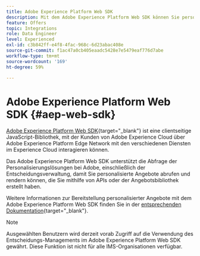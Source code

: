 ```yaml
---
title: Adobe Experience Platform Web SDK
description: Mit dem Adobe Experience Platform Web SDK können Sie personalisierte Angebote abrufen und rendern, die Sie mithilfe von APIs oder der Angebotsbibliothek erstellt haben.
feature: Offers
topic: Integrations
role: Data Engineer
level: Experienced
exl-id: c3b842ff-e4f8-4fac-968c-6d23abac408e
source-git-commit: f1ac47a0cb405eaadc5428e7e5479eaf776d7abe
workflow-type: tm+mt
source-wordcount: '169'
ht-degree: 59%

---
```


# Adobe Experience Platform Web SDK {#aep-web-sdk}

[Adobe Experience Platform Web SDK](https://experienceleague.adobe.com/docs/experience-platform/edge/home.html?lang=de){target=&quot;_blank&quot;} ist eine clientseitige JavaScript-Bibliothek, mit der Kunden von Adobe Experience Cloud über Adobe Experience Platform Edge Network mit den verschiedenen Diensten im Experience Cloud interagieren können.

Das Adobe Experience Platform Web SDK unterstützt die Abfrage der Personalisierungslösungen bei Adobe, einschließlich der Entscheidungsverwaltung, damit Sie personalisierte Angebote abrufen und rendern können, die Sie mithilfe von APIs oder der Angebotsbibliothek erstellt haben.

Weitere Informationen zur Bereitstellung personalisierter Angebote mit dem Adobe Experience Platform Web SDK finden Sie in der [entsprechenden Dokumentation](https://experienceleague.adobe.com/docs/experience-platform/edge/personalization/offer-decisioning/offer-decisioning-overview.html?lang=de){target=&quot;_blank&quot;}.

>[!NOTE]
>
>Ausgewählten Benutzern wird derzeit vorab Zugriff auf die Verwendung des Entscheidungs-Managements im Adobe Experience Platform Web SDK gewährt. Diese Funktion ist nicht für alle IMS-Organisationen verfügbar.
